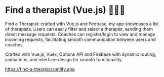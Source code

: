 # Find a therapist (Vue.js) 🧘‍♂️✨ 

Find a Therapist: crafted with Vue.js and Firebase, my app showcases a list of therapists. Users can easily filter and select a therapist, sending them direct message requests. Coaches can register/login to view and manage incoming requests, facilitating smooth communication between users and coaches.

Crafted with Vue.js, Vuex, Options API and Firebase with dynamic routing, animations, and interface design for smooth functionality.

https://find-a-therapist.netlify.app
